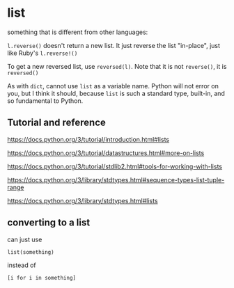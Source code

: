 # list

something that is different from other languages:

`l.reverse()` doesn't return a new list.  It just reverse the list "in-place", just like Ruby's `l.reverse!()`

To get a new reversed list, use `reversed(l)`.  Note that it is not `reverse()`, it is `reversed()`

As with `dict`, cannot use `list` as a variable name.  Python will not error on you, but I think it should, because `list` is such a standard type, built-in, and so fundamental to Python.


## Tutorial and reference

https://docs.python.org/3/tutorial/introduction.html#lists

https://docs.python.org/3/tutorial/datastructures.html#more-on-lists

https://docs.python.org/3/tutorial/stdlib2.html#tools-for-working-with-lists


https://docs.python.org/3/library/stdtypes.html#sequence-types-list-tuple-range

https://docs.python.org/3/library/stdtypes.html#lists

## converting to a list

can just use

    list(something)

instead of

    [i for i in something]
